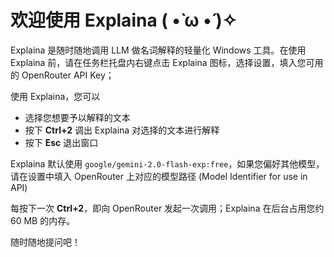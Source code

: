 # 欢迎使用 Explaina ( •̀ ω •́ )✧ 

[](https://raw.githubusercontent.com/jzrrrrr/explaina/refs/heads/main/preview.png)

Explaina 是随时随地调用 LLM 做名词解释的轻量化 Windows 工具。在使用 Explaina 前，请在任务栏托盘内右键点击 Explaina 图标，选择设置，填入您可用的 OpenRouter API Key；

使用 Explaina，您可以
- 选择您想要予以解释的文本
- 按下 **Ctrl+2** 调出 Explaina 对选择的文本进行解释
- 按下 **Esc** 退出窗口

Explaina 默认使用 `google/gemini-2.0-flash-exp:free`，如果您偏好其他模型，请在设置中填入 OpenRouter 上对应的模型路径 (Model Identifier for use in API)

每按下一次 **Ctrl+2**，即向 OpenRouter 发起一次调用；Explaina 在后台占用您约 60 MB 的内存。

随时随地提问吧！